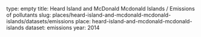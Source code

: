 type: empty
title: Heard Island and McDonald Mcdonald Islands / Emissions of pollutants
slug: places/heard-island-and-mcdonald-mcdonald-islands/datasets/emissions
place: heard-island-and-mcdonald-mcdonald-islands
dataset: emissions
year: 2014
